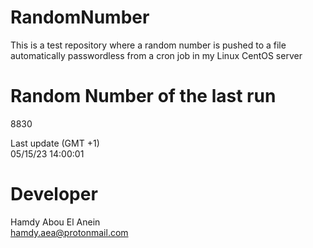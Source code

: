 # RandomNumber    
This is a test repository where a random number is pushed to a file automatically passwordless from a cron job in my Linux CentOS server    
# Random Number of the last run   
8830
      
Last update (GMT +1)    
05/15/23 14:00:01
# Developer    
Hamdy Abou El Anein   
hamdy.aea@protonmail.com
